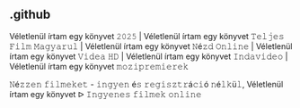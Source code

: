 ## .github

Véletlenül írtam egy könyvet 𝟸𝟶𝟸𝟻 | Véletlenül írtam egy könyvet 𝚃𝚎𝚕𝚓𝚎𝚜 𝙵𝚒𝚕𝚖 𝙼𝚊𝚐𝚢𝚊𝚛𝚞𝚕 | Véletlenül írtam egy könyvet 𝙽é𝚣𝚍 𝙾𝚗𝚕𝚒𝚗𝚎 | Véletlenül írtam egy könyvet 𝚅𝚒𝚍𝚎𝚊 𝙷𝙳 | Véletlenül írtam egy könyvet 𝙸𝚗𝚍𝚊𝚟𝚒𝚍𝚎𝚘 | Véletlenül írtam egy könyvet 𝚖𝚘𝚣𝚒𝚙𝚛𝚎𝚖𝚒𝚎𝚛𝚎𝚔

𝙽é𝚣𝚣𝚎𝚗 𝚏𝚒𝚕𝚖𝚎𝚔𝚎𝚝 - 𝚒𝚗𝚐𝚢𝚎𝚗 é𝚜 𝚛𝚎𝚐𝚒𝚜𝚣𝚝𝚛á𝚌𝚒ó 𝚗é𝚕𝚔ü𝚕, Véletlenül írtam egy könyvet ᐅ 𝙸𝚗𝚐𝚢𝚎𝚗𝚎𝚜 𝚏𝚒𝚕𝚖𝚎𝚔 𝚘𝚗𝚕𝚒𝚗𝚎
